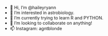 - 👋 Hi, I’m @haileyryann
- 👀 I’m interested in astrobiology.
- 🌱 I’m currently trying to learn R and PYTHON.
- 💞️ I’m looking to collaborate on anything!
- 📫 Instagram: agntblonde

<!---
haileyryann/haileyryann is a ✨ special ✨ repository because its `README.md` (this file) appears on your GitHub profile.
You can click the Preview link to take a look at your changes.
--->
